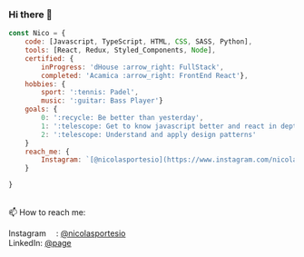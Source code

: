 ### Hi there 👋

<!--
**nicolasport/nicolasport** is a ✨ _special_ ✨ repository because its `README.md` (this file) appears on your GitHub profile.

Here are some ideas to get you started:

- 🔭 I’m currently working on ...
- 🌱 I’m currently learning ...
- 👯 I’m looking to collaborate on ...
- 🤔 I’m looking for help with ...
- 💬 Ask me about ...
- 📫 How to reach me: ...
- 😄 Pronouns: ...
- ⚡ Fun fact: ...
-->

```javascript
const Nico = {
    code: [Javascript, TypeScript, HTML, CSS, SASS, Python],
    tools: [React, Redux, Styled_Components, Node],
    certified: {
        inProgress: 'dHouse :arrow_right: FullStack',
        completed: 'Acamica :arrow_right: FrontEnd React'},
    hobbies: {
        sport: ':tennis: Padel',
        music: ':guitar: Bass Player'}
    goals: {
        0: ':recycle: Be better than yesterday',
        1: ':telescope: Get to know javascript better and react in depth',
        2: ':telescope: Understand and apply design patterns'
    }
    reach_me: {
        Instagram: `[@nicolasportesio](https://www.instagram.com/nicolasportesio/)`
    }

}
```
<br>
📫 How to reach me:


Instagram <img src="https://user-images.githubusercontent.com/3528102/147491615-803f60c0-c860-4d9e-9a89-07d35d995655.png" width="10" height="10">
: [@nicolasportesio](www.instagram.com/nicolasportesio)
<br>
LinkedIn: [@page](www.linkedin.com/in/nicolas-portesio-7350a0210)

